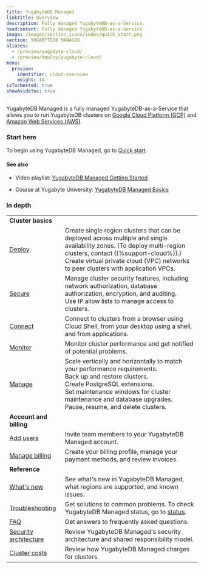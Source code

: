 ```yaml
---
title: YugabyteDB Managed
linkTitle: Overview
description: Fully managed YugabyteDB-as-a-Service.
headcontent: Fully managed YugabyteDB-as-a-Service
image: /images/section_icons/index/quick_start.png
section: YUGABYTEDB MANAGED
aliases:
  - /preview/yugabyte-cloud/
  - /preview/deploy/yugabyte-cloud/
menu:
  preview:
    identifier: cloud-overview
    weight: 14
isTocNested: true
showAsideToc: true
---
```


YugabyteDB Managed is a fully managed YugabyteDB-as-a-Service that allows you to run YugabyteDB clusters on <a href="https://cloud.google.com/">Google Cloud Platform (GCP)</a> and <a href="https://aws.amazon.com/">Amazon Web Services (AWS)</a>.

### Start here

To begin using YugabyteDB Managed, go to [Quick start](../cloud-quickstart/).

#### See also

- Video playlist: [YugabyteDB Managed Getting Started](https://www.youtube.com/playlist?list=PL8Z3vt4qJTkJqisBVRDi6GAy8rhVo1xjc)

- Course at Yugabyte University: [YugabyteDB Managed Basics](https://university.yugabyte.com/courses/yugabytedb-managed-basics)

### In depth

|  | |
| :--- | :--- |
| **Cluster basics** |  |
| [Deploy](../cloud-basics/) | Create single region clusters that can be deployed across multiple and single availability zones. (To deploy multi-region clusters, contact {{%support-cloud%}}.)<br>Create virtual private cloud (VPC) networks to peer clusters with application VPCs.
| [Secure](../cloud-secure-clusters/) | Manage cluster security features, including network authorization, database authorization, encryption, and auditing.<br> Use IP allow lists to manage access to clusters. |
| [Connect](../cloud-connect/) | Connect to clusters from a browser using Cloud Shell, from your desktop using a shell, and from applications. |
| [Monitor](../cloud-monitor/) | Monitor cluster performance and get notified of potential problems. |
| [Manage](../cloud-clusters/) | Scale vertically and horizontally to match your performance requirements.<br>Back up and restore clusters.<br>Create PostgreSQL extensions.<br>Set maintenance windows for cluster maintenance and database upgrades.<br>Pause, resume, and delete clusters. |
| **Account and billing** | |
| [Add users](../cloud-admin/manage-access/) | Invite team members to your YugabyteDB Managed account. |
| [Manage billing](../cloud-admin/cloud-billing-profile/) | Create your billing profile, manage your payment methods, and review invoices. |
| **Reference** | |
| [What's new](../release-notes/) | See what's new in YugabyteDB Managed, what regions are supported, and known issues. |
| [Troubleshooting](../cloud-troubleshoot/) | Get solutions to common problems. To check YugabyteDB Managed status, go to [status](https://status.yugabyte.cloud/). |
| [FAQ](../cloud-faq/) | Get answers to frequently asked questions. |
| [Security architecture](../cloud-security/) | Review YugabyteDB Managed's security architecture and shared responsibility model. |
| [Cluster costs](../cloud-admin/cloud-billing-costs/) | Review how YugabyteDB Managed charges for clusters. |
